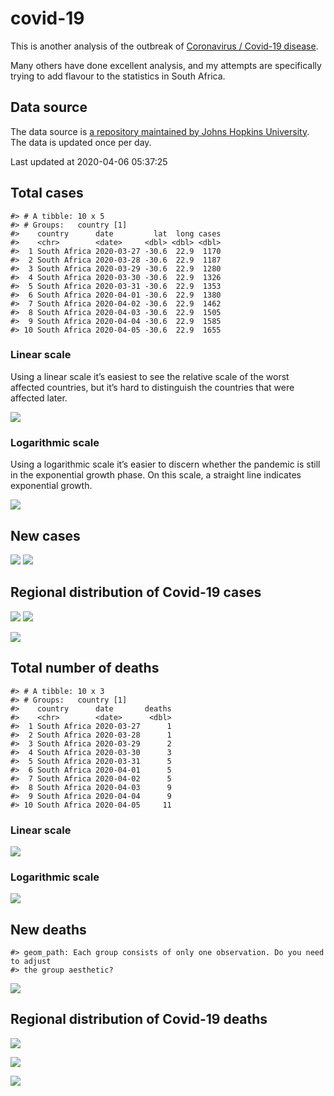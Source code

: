 
<!-- README.md is generated from README.Rmd. Please edit that file -->

# covid-19

<!-- badges: start -->

<!-- badges: end -->

This is another analysis of the outbreak of [Coronavirus / Covid-19
disease](https://en.wikipedia.org/wiki/Coronavirus_disease_2019).

Many others have done excellent analysis, and my attempts are
specifically trying to add flavour to the statistics in South Africa.

## Data source

The data source is [a repository maintained by Johns Hopkins
University](https://github.com/CSSEGISandData/COVID-19). The data is
updated once per day.

Last updated at 2020-04-06 05:37:25

## Total cases

    #> # A tibble: 10 x 5
    #> # Groups:   country [1]
    #>    country      date         lat  long cases
    #>    <chr>        <date>     <dbl> <dbl> <dbl>
    #>  1 South Africa 2020-03-27 -30.6  22.9  1170
    #>  2 South Africa 2020-03-28 -30.6  22.9  1187
    #>  3 South Africa 2020-03-29 -30.6  22.9  1280
    #>  4 South Africa 2020-03-30 -30.6  22.9  1326
    #>  5 South Africa 2020-03-31 -30.6  22.9  1353
    #>  6 South Africa 2020-04-01 -30.6  22.9  1380
    #>  7 South Africa 2020-04-02 -30.6  22.9  1462
    #>  8 South Africa 2020-04-03 -30.6  22.9  1505
    #>  9 South Africa 2020-04-04 -30.6  22.9  1585
    #> 10 South Africa 2020-04-05 -30.6  22.9  1655

### Linear scale

Using a linear scale it’s easiest to see the relative scale of the worst
affected countries, but it’s hard to distinguish the countries that were
affected later.

![](README_files/figure-gfm/unnamed-chunk-5-1.png)<!-- -->

### Logarithmic scale

Using a logarithmic scale it’s easier to discern whether the pandemic is
still in the exponential growth phase. On this scale, a straight line
indicates exponential growth.

![](README_files/figure-gfm/unnamed-chunk-6-1.png)<!-- -->

## New cases

![](README_files/figure-gfm/unnamed-chunk-7-1.png)<!-- -->
![](README_files/figure-gfm/unnamed-chunk-8-1.png)<!-- -->

## Regional distribution of Covid-19 cases

![](README_files/figure-gfm/unnamed-chunk-9-1.png)<!-- -->
![](README_files/figure-gfm/unnamed-chunk-10-1.png)<!-- -->

![](README_files/figure-gfm/unnamed-chunk-11-1.png)<!-- -->

## Total number of deaths

    #> # A tibble: 10 x 3
    #> # Groups:   country [1]
    #>    country      date       deaths
    #>    <chr>        <date>      <dbl>
    #>  1 South Africa 2020-03-27      1
    #>  2 South Africa 2020-03-28      1
    #>  3 South Africa 2020-03-29      2
    #>  4 South Africa 2020-03-30      3
    #>  5 South Africa 2020-03-31      5
    #>  6 South Africa 2020-04-01      5
    #>  7 South Africa 2020-04-02      5
    #>  8 South Africa 2020-04-03      9
    #>  9 South Africa 2020-04-04      9
    #> 10 South Africa 2020-04-05     11

### Linear scale

![](README_files/figure-gfm/unnamed-chunk-14-1.png)<!-- -->

### Logarithmic scale

![](README_files/figure-gfm/unnamed-chunk-15-1.png)<!-- -->

## New deaths

    #> geom_path: Each group consists of only one observation. Do you need to adjust
    #> the group aesthetic?

![](README_files/figure-gfm/unnamed-chunk-16-1.png)<!-- -->

## Regional distribution of Covid-19 deaths

![](README_files/figure-gfm/unnamed-chunk-17-1.png)<!-- -->

![](README_files/figure-gfm/unnamed-chunk-18-1.png)<!-- -->

![](README_files/figure-gfm/unnamed-chunk-19-1.png)<!-- -->
